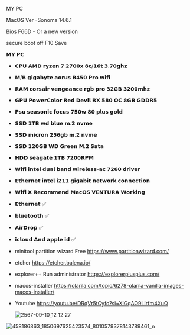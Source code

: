 MY PC

MacOS Ver -Sonoma 14.6.1 

Bios F66D - Or a new version

secure boot off F10 Save

𝗠𝗬 𝗣𝗖
* 𝗖𝗣𝗨 𝗔𝗠𝗗 𝗿𝘆𝘇𝗲𝗻 𝟳 𝟮𝟳𝟬𝟬𝘅 𝟴𝗰/𝟭𝟲𝘁 𝟯.𝟳𝟬𝗴𝗵𝘇
* 𝗠/𝗕 𝗴𝗶𝗴𝗮𝗯𝘆𝘁𝗲 𝗮𝗼𝗿𝘂𝘀 𝗕𝟰𝟱𝟬 𝗣𝗿𝗼 𝘄𝗶𝗳𝗶
* 𝗥𝗔𝗠 𝗰𝗼𝗿𝘀𝗮𝗶𝗿 𝘃𝗲𝗻𝗴𝗲𝗮𝗻𝗰𝗲 𝗿𝗴𝗯 𝗽𝗿𝗼 𝟯𝟮𝗚𝗕 𝟯𝟮𝟬𝟬𝗺𝗵𝘇
* 𝗚𝗣𝗨 𝗣𝗼𝘄𝗲𝗿𝗖𝗼𝗹𝗼𝗿 𝗥𝗲𝗱 𝗗𝗲𝘃𝗶𝗹 𝗥𝗫 𝟱𝟴𝟬 𝗢𝗖 𝟴𝗚𝗕 𝗚𝗗𝗗𝗥𝟱
* 𝗣𝘀𝘂 𝘀𝗲𝗮𝘀𝗼𝗻𝗶𝗰 𝗳𝗼𝗰𝘂𝘀 𝟳𝟱𝟬𝘄 𝟴𝟬 𝗽𝗹𝘂𝘀 𝗴𝗼𝗹𝗱
* 𝗦𝗦𝗗 𝟭𝗧𝗕 𝘄𝗱 𝗯𝗹𝘂𝗲 𝗺.𝟮 𝗻𝘃𝗺𝗲
* 𝗦𝗦𝗗 𝗺𝗶𝗰𝗿𝗼𝗻 𝟮𝟱𝟲𝗴𝗯 𝗺.𝟮 𝗻𝘃𝗺𝗲
* 𝗦𝗦𝗗 𝟭𝟮𝟬𝗚𝗕 𝗪𝗗 𝗚𝗿𝗲𝗲𝗻 𝗠.𝟮 𝗦𝗮𝘁𝗮
* 𝗛𝗗𝗗 𝘀𝗲𝗮𝗴𝗮𝘁𝗲 𝟭𝗧𝗕 𝟳𝟮𝟬𝟬𝗥𝗣𝗠
* 𝗪𝗶𝗳𝗶 𝗶𝗻𝘁𝗲𝗹 𝗱𝘂𝗮𝗹 𝗯𝗮𝗻𝗱 𝘄𝗶𝗿𝗲𝗹𝗲𝘀𝘀-𝗮𝗰 𝟳𝟮𝟲𝟬 𝗱𝗿𝗶𝘃𝗲𝗿
* 𝗘𝘁𝗵𝗲𝗿𝗻𝗲𝘁 𝗶𝗻𝘁𝗲𝗹 𝗶𝟮𝟭𝟭 𝗴𝗶𝗴𝗮𝗯𝗶𝘁 𝗻𝗲𝘁𝘄𝗼𝗿𝗸 𝗰𝗼𝗻𝗻𝗲𝗰𝘁𝗶𝗼𝗻
* 𝗪𝗶𝗳𝗶 ❌ 𝗥𝗲𝗰𝗼𝗺𝗺𝗲𝗻𝗱 𝗠𝗮𝗰𝗢𝗦 𝗩𝗘𝗡𝗧𝗨𝗥𝗔 𝗪𝗼𝗿𝗸𝗶𝗻𝗴
* 𝗘𝘁𝗵𝗲𝗿𝗻𝗲𝘁 ✅
* 𝗯𝗹𝘂𝗲𝘁𝗼𝗼𝘁𝗵 ✅
* 𝗔𝗶𝗿𝗗𝗿𝗼𝗽 ✅
* 𝗶𝗰𝗹𝗼𝘂𝗱 𝗔𝗻𝗱 𝗮𝗽𝗽𝗹𝗲 𝗶𝗱 ✅
* minitool partition wizard Free https://www.partitionwizard.com/
* etcher https://etcher.balena.io/
* explorer++ Run administrator https://explorerplusplus.com/
* macos-installer https://olarila.com/topic/6278-olarila-vanilla-images-macos-installer/
* Youtube https://youtu.be/DRqVr5tCyfc?si=XlGqAO9LIrfm4XuO

   ![2567-09-10_12 12 27](https://github.com/user-attachments/assets/ed20e357-6024-4c64-9a04-02e10c9450f4)

![458186863_1850697625423574_8010579378143789461_n](https://github.com/user-attachments/assets/7d3ba082-2003-4418-9bc3-fe38825ea649)
